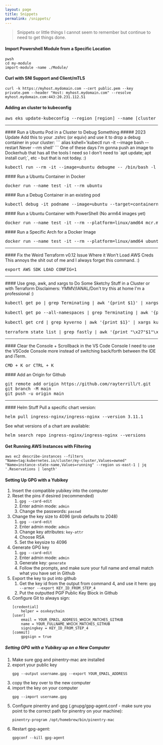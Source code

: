 ```yaml
---
layout: page
title: Snippets
permalink: /snippets/
---
```


> Snippets or little things I cannot seem to remember but continue to need to get things done.

#### Import Powershell Module from a Specific Location
```
pwsh
cd my-module
import-module -name ./Module/
```
#### Curl with SNI Support and Client/mTLS
```
curl -k https://myhost.mydomain.com --cert public.pem --key private.pem --header "Host: myhost.mydomain.com" --resolve myhost.mydomain.com:443:20.231.112.51
```
#### Adding an cluster to kubeconfig
<pre class="code">
aws eks update-kubeconfig --region [region] --name [cluster name]
</pre>
<hr />
#### Run a Ubuntu Pod in a Cluster to Debug Something
##### 2023 Update
Add this to your .zshrc (or equiv) and use it to drop a debug container in your cluster:
```
alias kshell='kubectl run -it --image bash --restart Never --rm shell'
```
One of these days I'm gonna push an image to Dockerhub that has all the tools I need so I don't need to `apt update; apt install curl;`, etc - but that is not today. :)
<pre class="code">
kubectl run --rm -it --image=ubuntu debugme -- /bin/bash -l
</pre>
#### Run a Ubuntu Container in Docker
<pre class="code">
docker run --name test -it --rm ubuntu
</pre>
#### Run a Debug Container in an existing pod
<pre class="code">
kubectl debug -it podname --image=ubuntu --target=containername -n namespace
</pre>
#### Run a Ubuntu Container with PowerShell (No arm64 images yet)
<pre class="code">
docker run --name test -it --rm --platform=linux/amd64 mcr.microsoft.com/powershell
</pre>
#### Run a Specific Arch for a Docker Image
<pre class="code">
docker run --name test -it --rm --platform=linux/amd64 ubuntu
</pre>
<hr />
#### Fix the Weird Terraform v0.12 Issue Where it Won't Load AWS Creds
This annoys the shit out of me and I always forget this command. :)
<pre class=code>
export AWS_SDK_LOAD_CONFIG=1
</pre>
<hr />
#### Use grep, awk, and xargs to Do Some Sketchy Stuff in a Cluster or with Terraform
Disclaimers: YMMV/IANAL/Don't try this at home I'm a professional :)

<pre class="code">
kubectl get po | grep Terminating | awk '{print $1}' | xargs kubectl delete po --force --grace-period=0

kubectl get po --all-namespaces | grep Terminating | awk '{print $2 " " $1}' | xargs printf 'kubectl delete po %s -n %s --force --grace-period=0\n'

kubectl get crd | grep kyverno | awk '{print $1}' | xargs kubectl delete crd

terraform state list | grep fastly | awk '{print "\x27"$1"\x27"}' | xargs terraform state rm #single quotes around the string
</pre>
<hr />
#### Clear the Console + Scrollback in the VS Code Console
I need to use the VSCode Console more instead of switching back/forth between the IDE and iTerm.
<pre class="code">
<kbd>CMD + K</kbd> or <kbd>CTRL + K</kbd>
</pre>
#### Add an Origin for Github
<pre class="code">
git remote add origin https://github.com/rayterrill/t.git
git branch -M main
git push -u origin main
</pre>
<hr />
#### Helm Stuff
Pull a specific chart version:
<pre class="code">
helm pull ingress-nginx/ingress-nginx --version 3.11.1
</pre>
See what versions of a chart are available:
<pre class="code">
helm search repo ingress-nginx/ingress-nginx --versions
</pre>

#### Get Running AWS Instances with Filtering
```
aws ec2 describe-instances --filters "Name=tag:kubernetes.io/cluster/my-cluster,Values=owned" "Name=instance-state-name,Values=running" --region us-east-1 | jq '.Reservations | length'
```

#### Setting Up GPG with a Yubikey

1. Insert the compatible yubikey into the computer
2. Reset the pins if desired (recommended)
    1. `gpg --card-edit`
    2. Enter admin mode: `admin`
    3. Change the passwords: `passwd`
3. Change the key size to 4096 (prob defaults to 2048)
    1. `gpg --card-edit`
    2. Enter admin mode: `admin`
    3. Change key attributes: `key-attr`
    4. Choose RSA
    5. Set the keysize to 4096
4. Generate GPG key
    1. `gpg --card-edit`
    2. Enter admin mode: `admin`
    3. Generate key: `generate`
    4. Follow the prompts, and make sure your full name and email match what you have set in Github
5. Export the key to put into github
    1. Get the key id from the output from command 4, and use it here: `gpg --armor --export KEY_ID_FROM_STEP_4`
    2. Put the outputted PGP Public Key Block in Github
6. Configure Git to always sign:
    ```
    [credential]
        helper = osxkeychain
    [user]
        email = YOUR_EMAIL_ADDRESS_WHICH_MATCHES_GITHUB
        name = YOUR_FULLNAME_WHICH_MATCHES_GITHUB
        signingkey = KEY_ID_FROM_STEP_4
    [commit]
        gpgsign = true
    ```

##### Setting GPG with a Yubikey up on a New Computer

1. Make sure gpg and pinentry-mac are installed
2. export your public key
   ```
   gpg --output username.gpg --export YOUR_EMAIL_ADDRESS
   ```
3. copy the key over to the new computer
4. import the key on your computer
   ```
   gpg --import username.gpg
   ```
5. Configure pinentry and gpg (.gnupg/gpg-agent.conf - make sure you point to the correct path for pinentry on your machine):
   ```
   pinentry-program /opt/homebrew/bin/pinentry-mac
   ```
6. Restart gpg-agent:
   ```
   gpgconf --kill gpg-agent
   ```
